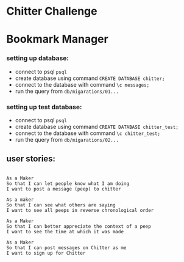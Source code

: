 Chitter Challenge
=================

# Bookmark Manager


### setting up database:

- connect to psql  `psql`
- create database using command `CREATE DATABASE chitter;`
- connect to the database with command `\c messages;`
- run the query from `db/migarations/01...`

### setting up test database:

- connect to psql `psql`
- create database using command `CREATE DATABASE chitter_test;`
- connect to the database with command `\c chitter_test;`
- run the query from `db/migarations/02...`


user stories:
-------

```

As a Maker
So that I can let people know what I am doing  
I want to post a message (peep) to chitter

As a maker
So that I can see what others are saying  
I want to see all peeps in reverse chronological order

As a Maker
So that I can better appreciate the context of a peep
I want to see the time at which it was made

As a Maker
So that I can post messages on Chitter as me
I want to sign up for Chitter


